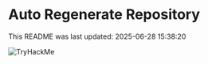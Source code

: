 # Auto Regenerate Repository

This README was last updated: 2025-06-28 15:38:20

 ![TryHackMe](https://tryhackme.com/badge/533634)